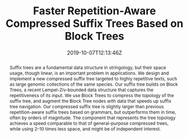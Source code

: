 ---
title: "Faster Repetition-Aware Compressed Suffix Trees Based on Block Trees"
authors:
- admin
- Gonzalo Navarro
date: "2019-10-07T12:13:46Z"
doi: ""

# Schedule page publish date (NOT publication's date).
publishDate: "2019-10-07T12:13:46Z"

# Publication type.
# Legend: 0 = Uncategorized; 1 = Conference paper; 2 = Journal article;
# 3 = Preprint / Working Paper; 4 = Report; 5 = Book; 6 = Book section;
# 7 = Thesis; 8 = Patent
publication_types: ["1"]

# Publication name and optional abbreviated publication name.
publication: In String *Processing and Information Retrieval - 26th International Symposium, SPIRE 2019*
publication_short: In *SPIRE 2019*

abstract:  "Suffix trees are a fundamental data structure in stringology, but their space usage, though linear, is an important problem in applications. We design and implement a new compressed suffix tree targeted to highly repetitive texts, such as large genomic collections of the same species. Our suffix tree builds on Block Trees, a recent Lempel-Ziv-bounded data structure that captures the repetitiveness of its input. We use Block Trees to compress the topology of the suffix tree, and augment the Block Tree nodes with data that speeds up suffix tree navigation.

Our compressed suffix tree is slightly larger than previous repetition-aware suffix trees based on grammars, but outperforms them in time, often by orders of magnitude. The component that represents the tree topology achieves a speed comparable to that of general-purpose compressed trees, while using 2–10 times less space, and might be of independent interest."

# Summary. An optional shortened abstract.
summary: "New Repetition-Aware Compressed Suffix Tree. Slightly larger than state-of-the-art, but outperforms them in time, often by orders of magnitude."


tags:
- Conference Publication
- SPIRE
- Compressed Data Structures
featured: true

links: []
url_pdf: ''
url_code: ''
url_dataset: ''
url_poster: ''
url_project: ''
url_slides: ''
url_source: ''
url_video: ''

# Featured image
# To use, add an image named `featured.jpg/png` to your page's folder. 
image:
  caption: 'Image credit: [**Unsplash**](https://unsplash.com/photos/pLCdAaMFLTE)'
  focal_point: ""
  preview_only: false

# Associated Projects (optional).
#   Associate this publication with one or more of your projects.
#   Simply enter your project's folder or file name without extension.
#   E.g. `internal-project` references `content/project/internal-project/index.md`.
#   Otherwise, set `projects: []`.
projects: []

# Slides (optional).
#   Associate this publication with Markdown slides.
#   Simply enter your slide deck's filename without extension.
#   E.g. `slides: "example"` references `content/slides/example/index.md`.
#   Otherwise, set `slides: ""`.
slides: ""
---
